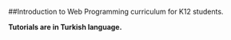 ##Introduction to Web Programming curriculum for K12 students.

**Tutorials are in Turkish language.**